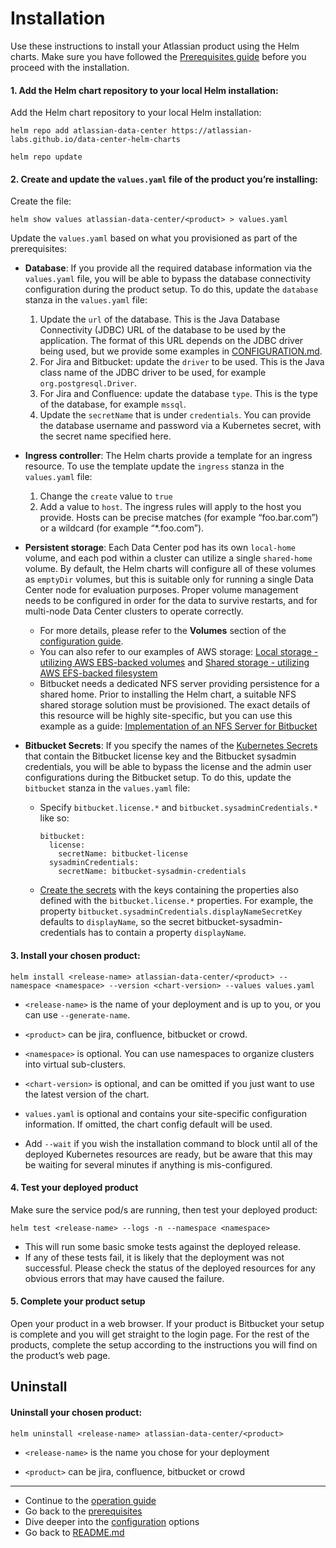 # Installation 

Use these instructions to install your Atlassian product using the Helm charts. Make sure you have followed the [Prerequisites guide](PREREQUISITES.md) before you proceed with the installation.

#### 1. Add the Helm chart repository to your local Helm installation:

Add the Helm chart repository to your local Helm installation:

   `helm repo add atlassian-data-center https://atlassian-labs.github.io/data-center-helm-charts`
   
   `helm repo update`


#### 2. Create and update the `values.yaml` file of the product you’re installing:

Create the file:

   `helm show values atlassian-data-center/<product> > values.yaml`

Update the `values.yaml` based on what you provisioned as part of the prerequisites:
   
  * **Database**: If you provide all the required database information via the `values.yaml` file, you will be able to bypass the database connectivity configuration during the product setup. To do this, update the `database` stanza in the `values.yaml` file:
   
    1. Update the `url` of the database. This is the Java Database Connectivity (JDBC) URL of the database to be used by the application. The format of this URL depends on the JDBC driver being used, but we provide some examples in [CONFIGURATION.md](CONFIGURATION.md).
    2. For Jira and Bitbucket: update the `driver` to be used. This is the Java class name of the JDBC driver to be used, for example `org.postgresql.Driver`.
    3. For Jira and Confluence: update the database `type`. This is the type of the database, for example `mssql`. 
    4. Update the `secretName` that is under `credentials`. You can provide the database username and password via a Kubernetes secret, with the secret name specified here.

  * **Ingress controller**: The Helm charts provide a template for an ingress resource. To use the template update the `ingress` stanza in the `values.yaml` file: 
  
    1. Change the `create` value to `true`
    2. Add a value to `host`. The ingress rules will apply to the host you provide. Hosts can be precise matches (for example “foo.bar.com”) or a wildcard (for example “*.foo.com”).  
      
  * **Persistent storage**: Each Data Center pod has its own `local-home` volume, and each pod within a cluster can utilize a single `shared-home` volume. By default, the Helm charts will configure all of these volumes as `emptyDir` volumes, but this is suitable only for running a single Data Center node for evaluation purposes. Proper volume management needs to be configured in order for the data to survive restarts, and for multi-node Data Center clusters to operate correctly.
     * For more details, please refer to the **Volumes** section of the [configuration guide](CONFIGURATION.md).
     * You can also refer to our examples of AWS storage: [Local storage - utilizing AWS EBS-backed volumes](docs/examples/storage/aws/LOCAL_STORAGE.md) and [Shared storage - utilizing AWS EFS-backed filesystem](docs/examples/storage/aws/SHARED_STORAGE.md)    
    * Bitbucket needs a dedicated NFS server providing persistence for a shared home. Prior to installing the Helm chart, a suitable NFS shared storage solution must be provisioned. The exact details of this resource will be highly site-specific, but you can use this example as a guide: [Implementation of an NFS Server for Bitbucket](docs/examples/storage/nfs/NFS.md)
 
 * **Bitbucket Secrets**: If you specify the names of the [Kubernetes Secrets](https://kubernetes.io/docs/concepts/configuration/secret/) that contain the Bitbucket license key and the Bitbucket sysadmin credentials, you will be able to bypass the license and the admin user configurations during the Bitbucket setup. To do this, update the `bitbucket` stanza in the `values.yaml` file:
    * Specify `bitbucket.license.*` and `bitbucket.sysadminCredentials.*` like so:
      ```
      bitbucket:
        license:
          secretName: bitbucket-license
        sysadminCredentials:
          secretName: bitbucket-sysadmin-credentials
      ```
   * [Create the secrets](https://kubernetes.io/docs/concepts/configuration/secret/#creating-a-secret) with the keys containing the properties also defined with the `bitbucket.license.*` properties. For example, the property `bitbucket.sysadminCredentials.displayNameSecretKey` defaults to `displayName`, so the secret bitbucket-sysadmin-credentials has to contain a property `displayName`.

#### 3. Install your chosen product: 

   `helm install <release-name> atlassian-data-center/<product> --namespace <namespace> --version <chart-version> --values values.yaml`

   * `<release-name>` is the name of your deployment and is up to you, or you can use `--generate-name`.

   * `<product>` can be jira, confluence, bitbucket or crowd.

   * `<namespace>` is optional. You can use namespaces to organize clusters into virtual sub-clusters.

   * `<chart-version>` is optional, and can be omitted if you just want to use the latest version of the chart.

   * `values.yaml` is optional and contains your site-specific configuration information. If omitted, the chart config default will be used.

   * Add `--wait` if you wish the installation command to block until all of the deployed Kubernetes resources are ready, but be aware that this may be waiting for several minutes if anything is mis-configured.


#### 4. Test your deployed product 

Make sure the service pod/s are running, then test your deployed product:

   `helm test <release-name> --logs -n --namespace <namespace>`

   * This will run some basic smoke tests against the deployed release.
   * If any of these tests fail, it is likely that the deployment was not successful. Please check the status of the deployed resources for any obvious errors that may have caused the failure.

#### 5. Complete your product setup 

Open your product in a web browser. If your product is Bitbucket your setup is complete and you will get straight to the login page. For the rest of the products, complete the setup according to the instructions you will find on the product’s web page. 

## Uninstall 
#### Uninstall your chosen product: 
 `helm uninstall <release-name> atlassian-data-center/<product>`

   * `<release-name>` is the name you chose for your deployment

   * `<product>` can be jira, confluence, bitbucket or crowd

***

* Continue to the [operation guide](OPERATION.md)
* Go back to the [prerequisites](PREREQUISITES.md) 
* Dive deeper into the [configuration](CONFIGURATION.md) options 
* Go back to [README.md](../README.md)
